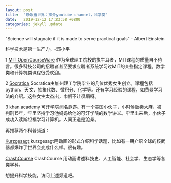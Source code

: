 ```yaml
---
layout: post
title:  "睁眼看世界：推介youtube channel，科学类"
date:   2019-12-12 17:23:58 +0800
categories: jekyll update
---
```


"Science will stagnate if it is made to serve practical goals" - Albert Einstein

科学技术是第一生产力。-邓小平


1 [MIT OpenCourseWare](https://www.youtube.com/channel/UCEBb1b_L6zDS3xTUrIALZOw)
作为全球理工院校的执牛耳者，MIT课程的质量自不待言。很多科技公司的招聘者甚至要求应聘者系统学习过MIT的某些指定课程。数学类和计算机类课程很受欢迎。

2 [Socratica](https://www.youtube.com/channel/UCW6TXMZ5Pq6yL6_k5NZ2e0Q) Socratica由加州理工学院毕业的几位优秀女生创立。课程包括python、天文、抽象代数、微积分、化学等。还有学习经验的课程，如费曼学习法的介绍。这些女生太杰出，巾帼不让须眉呀。

3 [khan academy](https://www.youtube.com/channel/UC4a-Gbdw7vOaccHmFo40b9g) 可汗学院闻名遐迩。有一个美国小伙子，小时候贩卖大麻，被判刑15年，牢里坚持学习他妈妈给他的可汗学院的数学讲义。牢里出来后，小伙子成功入读斯坦福学习计算机。人间正道是沧桑。

再推荐两个科普频道：

[Kurzgesagt](https://www.youtube.com/channel/UCsXVk37bltHxD1rDPwtNM8Q) kurzgesagt用动画的形式介绍科学话题，比如有一期介绍全球的核武器都爆炸了世界会变成什么样。很有趣。

[CrashCourse](https://www.youtube.com/channel/UCX6b17PVsYBQ0ip5gyeme-Q) CrashCourse 用动画讲述科技史、人工智能、社会学、生态学等各类学科。

想提升科学技能，访问上述频道吧。






